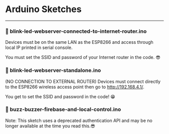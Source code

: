# Arduino Sketches
____

###  :gem: blink-led-webserver-connected-to-internet-router.ino

  Devices must be on the same LAN as the ESP8266 and access through local IP printed in serial console.
  
  You must set the SSID and password of your Internet router in the code. :sunglasses:
  
### :gem: blink-led-webserver-standalone.ino
  
  (NO CONNECTION TO EXTERNAL ROUTER)
  Devices must connect directly to the ESP8266 wireless access point then go to http://192.168.4.1/. 
  
  You get to set the SSID and password in the code! :grin:
  
###  :gem: buzz-buzzer-firebase-and-local-control.ino

  Note: This sketch uses a deprecated authentication API and may be no longer available at the time you read this.:sunglasses:
  
  
  
  
